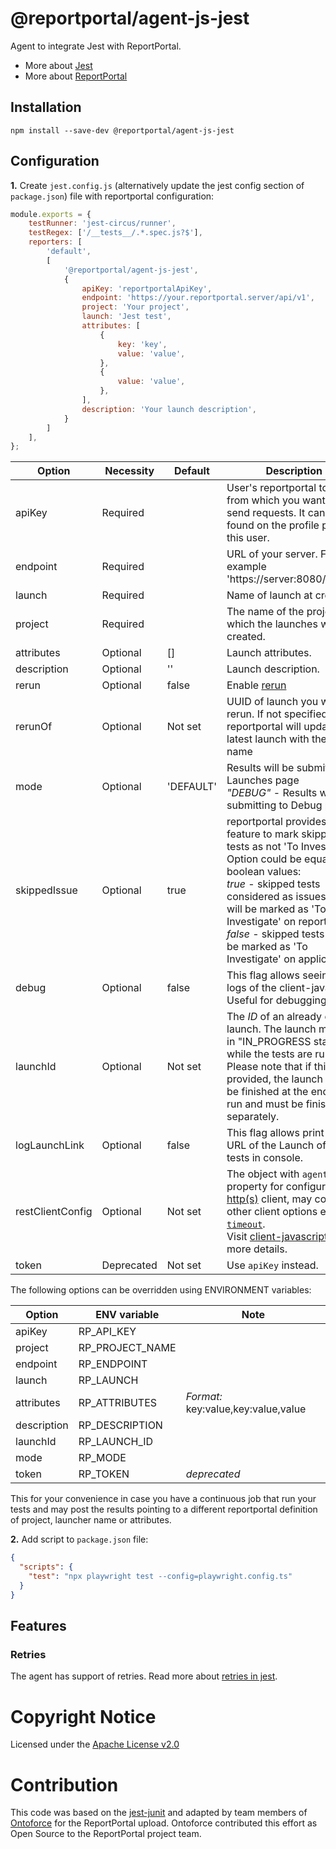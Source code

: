 # @reportportal/agent-js-jest

Agent to integrate Jest with ReportPortal.
* More about [Jest](https://jestjs.io/)
* More about [ReportPortal](http://reportportal.io/)

## Installation

```shell
npm install --save-dev @reportportal/agent-js-jest
```

## Configuration

**1.** Create `jest.config.js` (alternatively update the jest config section of `package.json`) file with reportportal configuration:
```javascript
module.exports = {
    testRunner: 'jest-circus/runner',
    testRegex: ['/__tests__/.*.spec.js?$'],
    reporters: [
        'default',
        [
            '@reportportal/agent-js-jest',
            {
                apiKey: 'reportportalApiKey',
                endpoint: 'https://your.reportportal.server/api/v1',
                project: 'Your project',
                launch: 'Jest test',
                attributes: [
                    {
                        key: 'key',
                        value: 'value',
                    },
                    {
                        value: 'value',
                    },
                ],
                description: 'Your launch description',
            }
        ]
    ],
};
```

| Option           | Necessity  | Default   | Description                                                                                                                                                                                                                                                                                                                                                                              |
|------------------|------------|-----------|------------------------------------------------------------------------------------------------------------------------------------------------------------------------------------------------------------------------------------------------------------------------------------------------------------------------------------------------------------------------------------------|
| apiKey           | Required   |           | User's reportportal token from which you want to send requests. It can be found on the profile page of this user.                                                                                                                                                                                                                                                                        |
| endpoint         | Required   |           | URL of your server. For example 'https://server:8080/api/v1'.                                                                                                                                                                                                                                                                                                                            |
| launch           | Required   |           | Name of launch at creation.                                                                                                                                                                                                                                                                                                                                                              |
| project          | Required   |           | The name of the project in which the launches will be created.                                                                                                                                                                                                                                                                                                                           |
| attributes       | Optional   | []        | Launch attributes.                                                                                                                                                                                                                                                                                                                                                                       |
| description      | Optional   | ''        | Launch description.                                                                                                                                                                                                                                                                                                                                                                      |
| rerun            | Optional   | false     | Enable [rerun](https://github.com/reportportal/documentation/blob/master/src/md/src/DevGuides/rerun.md)                                                                                                                                                                                                                                                                                  |
| rerunOf          | Optional   | Not set   | UUID of launch you want to rerun. If not specified, reportportal will update the latest launch with the same name                                                                                                                                                                                                                                                                        |
| mode             | Optional   | 'DEFAULT' | Results will be submitting to Launches page <br/> *"DEBUG"* - Results will be submitting to Debug page.                                                                                                                                                                                                                                                                                  |
| skippedIssue     | Optional   | true      | reportportal provides feature to mark skipped tests as not 'To Investigate'. <br/> Option could be equal boolean values: <br/> *true* - skipped tests considered as issues and will be marked as 'To Investigate' on reportportal. <br/> *false* - skipped tests will not be marked as 'To Investigate' on application.                                                                  |
| debug            | Optional   | false     | This flag allows seeing the logs of the client-javascript. Useful for debugging.                                                                                                                                                                                                                                                                                                         |
| launchId         | Optional   | Not set   | The _ID_ of an already existing launch. The launch must be in "IN_PROGRESS status while the tests are running. Please note that if this _ID_ is provided, the launch will not be finished at the end of the run and must be finished separately.                                                                                                                                         |
| logLaunchLink    | Optional   | false     | This flag allows print the URL of the Launch of the tests in console.                                                                                                                                         |
| restClientConfig | Optional   | Not set   | The object with `agent` property for configure [http(s)](https://nodejs.org/api/https.html#https_https_request_url_options_callback) client, may contain other client options eg. [`timeout`](https://github.com/reportportal/client-javascript#timeout-30000ms-on-axios-requests). <br/> Visit [client-javascript](https://github.com/reportportal/client-javascript) for more details. |
| token            | Deprecated | Not set   | Use `apiKey` instead.                                                                                                                                                                                                                                                                                                                                                                    |

The following options can be overridden using ENVIRONMENT variables:

| Option   | ENV variable    | Note                                |
|-------------|-----------------|-------------------------------------|
| apiKey      | RP_API_KEY      ||
| project     | RP_PROJECT_NAME ||
| endpoint    | RP_ENDPOINT     ||
| launch      | RP_LAUNCH       |                                     |
| attributes  | RP_ATTRIBUTES   | *Format:* key:value,key:value,value |
| description | RP_DESCRIPTION  ||
| launchId    | RP_LAUNCH_ID    |                                     |
| mode        | RP_MODE         ||
| token       | RP_TOKEN        | *deprecated*                        |

This for your convenience in case you have a continuous job that run your tests and may post the results pointing to a different reportportal definition of project, launcher name or attributes.

**2.** Add script to `package.json` file:
```json
{
  "scripts": {
    "test": "npx playwright test --config=playwright.config.ts"
  }
}
```

## Features

### Retries

The agent has support of retries.
Read more about [retries in jest](https://jestjs.io/ru/docs/jest-object#jestretrytimesnumretries-options).

# Copyright Notice

Licensed under the [Apache License v2.0](LICENSE)

# Contribution

This code was based on the [jest-junit](https://github.com/jest-community/jest-junit)
and adapted by team members of [Ontoforce](https://www.ontoforce.com) for the
ReportPortal upload. Ontoforce contributed this effort as Open Source to the
ReportPortal project team.

